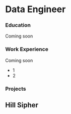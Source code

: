 # Data Engineer

### Education
Coming soon

### Work Experience
Coming soon
- 1
- 2

### Projects
Hill Sipher
-
